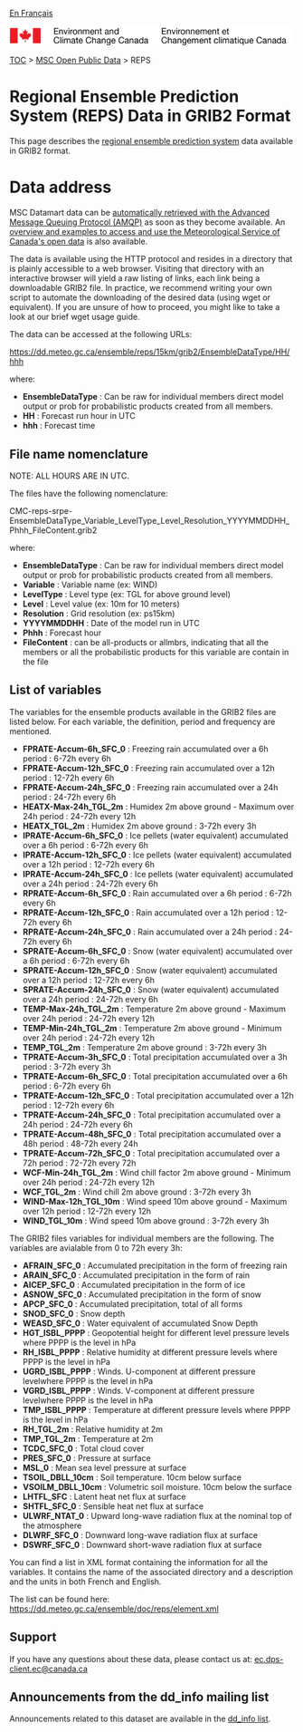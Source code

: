 [En Français](readme_reps-datamart_fr.md)

![ECCC logo](../../img_eccc-logo.png)

[TOC](../../readme_en.md) > [MSC Open Public Data](../readme_en.md) > REPS

# Regional Ensemble Prediction System (REPS) Data in GRIB2 Format

This page describes the [regional ensemble prediction system](readme_reps_en.md) data available in GRIB2 format.

# Data address 

MSC Datamart data can be [automatically retrieved with the Advanced Message Queuing Protocol (AMQP)](.../../msc-datamart/amqp_en.md) as soon as they become available. An [overview and examples to access and use the Meteorological Service of Canada's open data](.../../usage-overview/readme_en.md) is also available.

The data is available using the HTTP protocol and resides in a directory that is plainly accessible to a web browser. Visiting that directory with an interactive browser will yield a raw listing of links, each link being a downloadable GRIB2 file. In practice, we recommend writing your own script to automate the downloading of the desired data (using wget or equivalent). If you are unsure of how to proceed, you might like to take a look at our brief wget usage guide.

The data can be accessed at the following URLs:

https://dd.meteo.gc.ca/ensemble/reps/15km/grib2/EnsembleDataType/HH/hhh

where:
* __EnsembleDataType__ : Can be raw for individual members direct model output or prob for probabilistic products created from all members.
* __HH__ : Forecast run hour in UTC
* __hhh__ : Forecast time

## File name nomenclature 

NOTE: ALL HOURS ARE IN UTC.

The files have the following nomenclature:

CMC-reps-srpe-EnsembleDataType_Variable_LevelType_Level_Resolution_YYYYMMDDHH_Phhh_FileContent.grib2

where:

* __EnsembleDataType__ : Can be raw for individual members direct model output or prob for probabilistic products created from all members.
* __Variable__ : Variable name (ex: WIND) 
* __LevelType__ : Level type (ex: TGL for above ground level)
* __Level__ : Level value (ex: 10m for 10 meters)
* __Resolution__ : Grid resolution (ex: ps15km)
* __YYYYMMDDHH__ : Date of the model run in UTC
* __Phhh__ : Forecast hour
* __FileContent__ : can be all-products or allmbrs, indicating that all the members or all the probabilistic products for this variable are contain in the file 

## List of variables


The variables for the ensemble products available in the GRIB2 files are listed below. For each variable, the definition, period and frequency are mentioned.

* __FPRATE-Accum-6h_SFC_0__ :  Freezing rain accumulated over a 6h period : 6-72h every 6h
* __FPRATE-Accum-12h_SFC_0__ : Freezing rain accumulated over a 12h period : 12-72h every 6h
* __FPRATE-Accum-24h_SFC_0__ : Freezing rain accumulated over a 24h period : 24-72h every 6h
* __HEATX-Max-24h_TGL_2m__ :   Humidex 2m above ground - Maximum over 24h period : 24-72h every 12h
* __HEATX_TGL_2m__ :           Humidex 2m above ground : 3-72h every 3h
* __IPRATE-Accum-6h_SFC_0__ :  Ice pellets (water equivalent) accumulated over a 6h period : 6-72h every 6h
* __IPRATE-Accum-12h_SFC_0__ : Ice pellets (water equivalent) accumulated over a 12h period : 12-72h every 6h
* __IPRATE-Accum-24h_SFC_0__ : Ice pellets (water equivalent) accumulated over a 24h period : 24-72h every 6h
* __RPRATE-Accum-6h_SFC_0__ :  Rain accumulated over a 6h period : 6-72h every 6h
* __RPRATE-Accum-12h_SFC_0__ : Rain accumulated over a 12h period : 12-72h every 6h
* __RPRATE-Accum-24h_SFC_0__ : Rain accumulated over a 24h period : 24-72h every 6h
* __SPRATE-Accum-6h_SFC_0__ :  Snow (water equivalent) accumulated over a 6h period : 6-72h every 6h
* __SPRATE-Accum-12h_SFC_0__ : Snow (water equivalent) accumulated over a 12h period : 12-72h every 6h
* __SPRATE-Accum-24h_SFC_0__ : Snow (water equivalent) accumulated over a 24h period : 24-72h every 6h
* __TEMP-Max-24h_TGL_2m__ :    Temperature 2m above ground - Maximum over 24h period : 24-72h every 12h
* __TEMP-Min-24h_TGL_2m__ :    Temperature 2m above ground - Minimum over 24h period : 24-72h every 12h
* __TEMP_TGL_2m__ :            Temperature 2m above ground : 3-72h every 3h
* __TPRATE-Accum-3h_SFC_0__ :  Total precipitation accumulated over a 3h period : 3-72h every 3h
* __TPRATE-Accum-6h_SFC_0__ :  Total precipitation accumulated over a 6h period : 6-72h every 6h
* __TPRATE-Accum-12h_SFC_0__ : Total precipitation accumulated over a 12h period : 12-72h every 6h
* __TPRATE-Accum-24h_SFC_0__ : Total precipitation accumulated over a 24h period : 24-72h every 6h
* __TPRATE-Accum-48h_SFC_0__ : Total precipitation accumulated over a 48h period : 48-72h every 24h
* __TPRATE-Accum-72h_SFC_0__ : Total precipitation accumulated over a 72h period : 72-72h every 72h
* __WCF-Min-24h_TGL_2m__ :     Wind chill factor 2m above ground - Minimum over 24h period : 24-72h every 12h
* __WCF_TGL_2m__ :             Wind chill 2m above ground : 3-72h every 3h
* __WIND-Max-12h_TGL_10m__ :   Wind speed 10m above ground - Maximum over 12h period : 12-72h every 12h
* __WIND_TGL_10m__ :           Wind speed 10m above ground : 3-72h every 3h
                                                                                  
The GRIB2 files variables for individual members are the following. The variables are avialable from 0 to 72h every 3h:

* __AFRAIN_SFC_0__ :     Accumulated precipitation in the form of freezing rain
* __ARAIN_SFC_0__ :      Accumulated precipitation in the form of rain 
* __AICEP_SFC_0__ :      Accumulated precipitation in the form of ice 
* __ASNOW_SFC_0__ :      Accumulated precipitation in the form of snow 
* __APCP_SFC_0__ :       Accumulated precipitation, total of all forms
* __SNOD_SFC_0__ :       Snow depth 
* __WEASD_SFC_0__ :      Water equivalent of accumulated Snow Depth 
* __HGT_ISBL_PPPP__ :    Geopotential height for different level pressure levels where PPPP is the level in hPa
* __RH_ISBL_PPPP__ :     Relative humidity at different pressure levels where PPPP is the level in hPa
* __UGRD_ISBL_PPPP__ :   Winds. U-component at different pressure levelwhere PPPP is the level in hPa
* __VGRD_ISBL_PPPP__ :   Winds. V-component at different pressure levelwhere PPPP is the level in hPa
* __TMP_ISBL_PPPP__ :    Temperature at different pressure levels where PPPP is the level in hPa
* __RH_TGL_2m__ :        Relative humidity at 2m 
* __TMP_TGL_2m__ :       Temperature at 2m 
* __TCDC_SFC_0__ :       Total cloud cover
* __PRES_SFC_0__ :       Pressure at surface 
* __MSL_0__ :            Mean sea level pressure at surface 
* __TSOIL_DBLL_10cm__ :  Soil temperature. 10cm below surface 
* __VSOILM_DBLL_10cm__ : Volumetric soil moisture. 10cm below the surface 
* __LHTFL_SFC__ :        Latent heat net flux at surface 
* __SHTFL_SFC_0__ :      Sensible heat net flux at surface 
* __ULWRF_NTAT_0__ :     Upward long-wave radiation flux at the nominal top of the atmosphere 
* __DLWRF_SFC_0__ :      Downward long-wave radiation flux at surface 
* __DSWRF_SFC_0__ :      Downward short-wave radiation flux at surface 

You can find a list in XML format containing the information for all the variables. It contains the name of the associated directory and a description and the units in both French and English.

The list can be found here:
https://dd.meteo.gc.ca/ensemble/doc/reps/element.xml

## Support

If you have any questions about these data, please contact us at: ec.dps-client.ec@canada.ca

## Announcements from the dd_info mailing list 

Announcements related to this dataset are available in the [dd_info list](https://lists.ec.gc.ca/cgi-bin/mailman/listinfo/dd_info).
